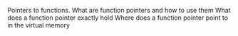 Pointers to functions.
What are function pointers and how to use them
What does a function pointer exactly hold
Where does a function pointer point to in the virtual memory
